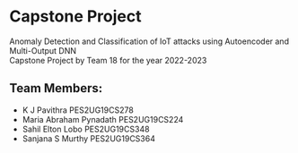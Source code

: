 # Capstone Project
Anomaly Detection and Classification of IoT attacks using Autoencoder and Multi-Output DNN  
Capstone Project by Team 18 for the year 2022-2023
## Team Members:
* K J Pavithra PES2UG19CS278
* Maria Abraham Pynadath PES2UG19CS224
* Sahil Elton Lobo PES2UG19CS348
* Sanjana S Murthy PES2UG19CS364
